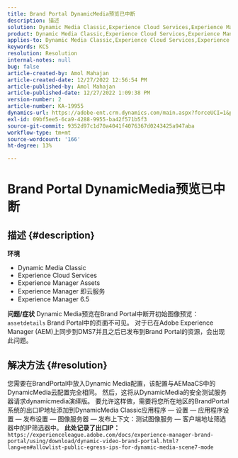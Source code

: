 ```yaml
---
title: Brand Portal DynamicMedia预览已中断
description: 描述
solution: Dynamic Media Classic,Experience Cloud Services,Experience Manager,Experience Manager as a Cloud Service
product: Dynamic Media Classic,Experience Cloud Services,Experience Manager,Experience Manager as a Cloud Service
applies-to: Dynamic Media Classic,Experience Cloud Services,Experience Manager Assets,Experience Manager as a Cloud Service,Experience Manager 6.5
keywords: KCS
resolution: Resolution
internal-notes: null
bug: false
article-created-by: Amol Mahajan
article-created-date: 12/27/2022 12:56:54 PM
article-published-by: Amol Mahajan
article-published-date: 12/27/2022 1:09:38 PM
version-number: 2
article-number: KA-19955
dynamics-url: https://adobe-ent.crm.dynamics.com/main.aspx?forceUCI=1&pagetype=entityrecord&etn=knowledgearticle&id=5a3787ef-e585-ed11-81ad-6045bd0067ea
exl-id: 09bf5ee5-6ca9-4288-9955-ba42f571b5f3
source-git-commit: 9352d97c1d70a4041f4076367d0243425a947aba
workflow-type: tm+mt
source-wordcount: '166'
ht-degree: 13%

---
```


# Brand Portal DynamicMedia预览已中断

## 描述 {#description}

<b>环境</b>
- Dynamic Media Classic
- Experience Cloud Services
- Experience Manager Assets
- Experience Manager 即云服务
- Experience Manager 6.5



<b>问题/症状</b>
Dynamic Media预览在Brand Portal中断开初始图像预览： `assetdetails` Brand Portal中的页面不可见。 对于已在Adobe Experience Manager (AEM)上同步到DMS7并且之后已发布到Brand Portal的资源，会出现此问题。


## 解决方法 {#resolution}


您需要在BrandPortal中放入Dynamic Media配置，该配置与AEMaaCS中的DynamicMedia云配置完全相同。 然后，这将从DynamicMedia的安全测试服务器请求dynamicmedia演绎版。 要允许这样做，需要将您所在地区的BrandPortal系统的出口IP地址添加到DynamicMedia Classic应用程序 — 设置 — 应用程序设置 — 发布设置 — 图像服务器 — 发布上下文：测试图像服务 — 客户端地址筛选器中的IP筛选器中。 <b>此处记录了出口IP：</b>`https://experienceleague.adobe.com/docs/experience-manager-brand-portal/using/download/dynamic-video-brand-portal.html?lang=en#allowlist-public-egress-ips-for-dynamic-media-scene7-mode`
